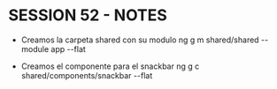 # SESSION 52 - NOTES


- Creamos la carpeta shared con su modulo
ng g m shared/shared --module app --flat

- Creamos el componente para el snackbar
ng g c shared/components/snackbar --flat